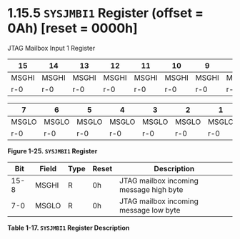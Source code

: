 # 1.15.5 `SYSJMBI1` Register (offset = 0Ah) [reset = 0000h]

JTAG Mailbox Input 1 Register

<a id="figure-1-25"></a>

| 15    | 14    | 13    | 12    | 11    | 10    | 9     | 8     |
| ----- | ----- | ----- | ----- | ----- | ----- | ----- | ----- |
| MSGHI | MSGHI | MSGHI | MSGHI | MSGHI | MSGHI | MSGHI | MSGHI |
| r-0   | r-0   | r-0   | r-0   | r-0   | r-0   | r-0   | r-0   |

| 7     | 6     | 5     | 4     | 3     | 2     | 1     | 0     |
| ----- | ----- | ----- | ----- | ----- | ----- | ----- | ----- |
| MSGLO | MSGLO | MSGLO | MSGLO | MSGLO | MSGLO | MSGLO | MSGLO |
| r-0   | r-0   | r-0   | r-0   | r-0   | r-0   | r-0   | r-0   |

**Figure 1-25. `SYSJMBI1` Register**

<a id="table-1-17"></a>

| Bit  | Field | Type | Reset | Description                             |
| ---- | ----- | ---- | ----- | --------------------------------------- |
| 15-8 | MSGHI | R    | 0h    | JTAG mailbox incoming message high byte |
| 7-0  | MSGLO | R    | 0h    | JTAG mailbox incoming message low byte  |

**Table 1-17. `SYSJMBI1` Register Description**
